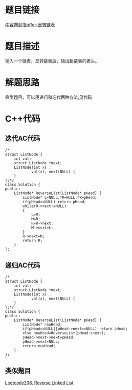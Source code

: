 # 题目链接
[牛客网剑指offer-反转链表](https://www.nowcoder.com/practice/75e878df47f24fdc9dc3e400ec6058ca?tpId=13&tqId=11168&tPage=1&rp=1&ru=/ta/coding-interviews&qru=/ta/coding-interviews/question-ranking)
# 题目描述
输入一个链表，反转链表后，输出新链表的表头。
# 解题思路
典型题目，可以用递归和迭代两种方法,见代码
# C++代码
## 迭代AC代码
```
/*
struct ListNode {
	int val;
	struct ListNode *next;
	ListNode(int x) :
			val(x), next(NULL) {
	}
};*/
class Solution {
public:
    ListNode* ReverseList(ListNode* pHead) {
        ListNode* L=NULL,*M=NULL,*R=pHead;
        if(pHead==NULL) return pHead;
        while(R->next!=NULL)
        {
            L=M;
            M=R;
            R=R->next;
            M->next=L;
        }
        R->next=M;
        return R;
    }
};
```
## 递归AC代码
```
/*
struct ListNode {
	int val;
	struct ListNode *next;
	ListNode(int x) :
			val(x), next(NULL) {
	}
};*/
class Solution {
public:
    ListNode* ReverseList(ListNode* pHead) {
        ListNode* newHead;
        if(pHead==NULL||pHead->next==NULL) return pHead;
        else newHead=ReverseList(pHead->next);
        pHead->next->next=pHead;
        pHead->next=NULL;
        return newHead;
    }
};
```

## 类似题目
[Leetcode206. Reverse Linked List](https://leetcode.com/problems/reverse-linked-list/)

